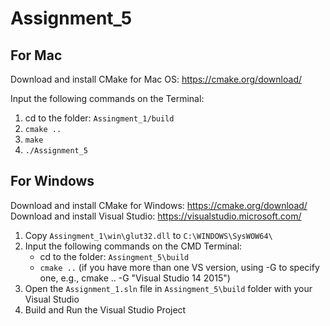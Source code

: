 # Assignment_5


## For Mac

Download and install CMake for Mac OS: https://cmake.org/download/

Input the following commands on the Terminal: 
1. cd to the folder: `Assingment_1/build`
2. `cmake ..`
3. `make`
4. `./Assignment_5`


## For Windows

Download and install CMake for Windows: https://cmake.org/download/
Download and install Visual Studio: https://visualstudio.microsoft.com/

1. Copy `Assingment_1\win\glut32.dll` to `C:\WINDOWS\SysWOW64\`
2. Input the following commands on the CMD Terminal: 
   - cd to the folder: `Assingment_5\build`
   - `cmake ..` (if you have more than one VS version, using -G to specify one, e.g., cmake .. -G "Visual Studio 14 2015")
3. Open the `Assignment_1.sln` file in `Assingment_5\build` folder with your Visual Studio
4. Build and Run the Visual Studio Project

